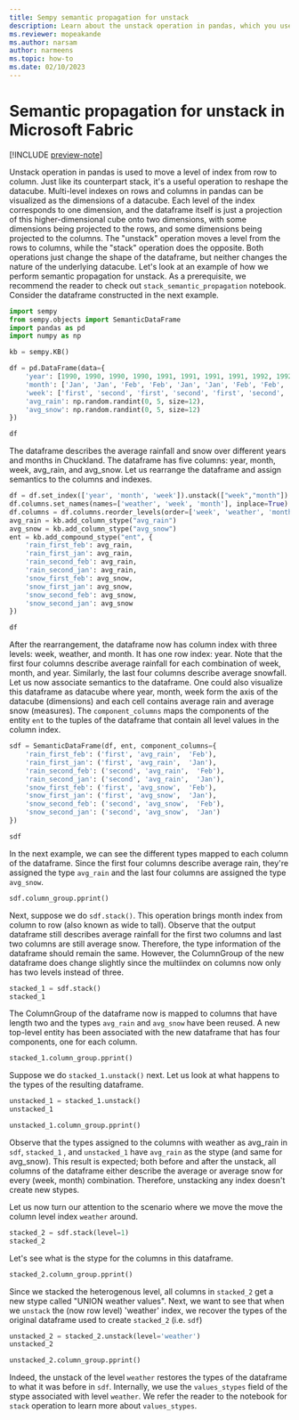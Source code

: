 ```yaml
---
title: Sempy semantic propagation for unstack
description: Learn about the unstack operation in pandas, which you use to move a level of index from row to column.
ms.reviewer: mopeakande
ms.author: narsam
author: narmeens
ms.topic: how-to 
ms.date: 02/10/2023
---
```


# Semantic propagation for unstack in Microsoft Fabric

[!INCLUDE [preview-note](../includes/preview-note.md)]

Unstack operation in pandas is used to move a level of index from row to column. Just like its counterpart stack, it's a useful operation to reshape the datacube. Multi-level indexes on rows and columns in pandas can be visualized as the dimensions of a datacube. Each level of the index corresponds to one dimension, and the dataframe itself is just a projection of this higher-dimensional cube onto two dimensions, with some dimensions being projected to the rows, and some dimensions being projected to the columns. The "unstack" operation moves a level from the rows to columns, while the "stack" operation does the opposite. Both operations just change the shape of the dataframe, but neither changes the nature of the underlying datacube. Let's look at an example of how we perform semantic propagation for unstack. As a prerequisite, we recommend the reader to check out `stack_semantic_propagation` notebook. Consider the dataframe constructed in the next example.

```python
import sempy
from sempy.objects import SemanticDataFrame
import pandas as pd
import numpy as np

kb = sempy.KB()

df = pd.DataFrame(data={
    'year': [1990, 1990, 1990, 1990, 1991, 1991, 1991, 1991, 1992, 1992, 1992, 1992],
    'month': ['Jan', 'Jan', 'Feb', 'Feb', 'Jan', 'Jan', 'Feb', 'Feb', 'Jan', 'Jan', 'Feb', 'Feb'],
    'week': ['first', 'second', 'first', 'second', 'first', 'second', 'first', 'second', 'first', 'second', 'first', 'second'],
    'avg_rain': np.random.randint(0, 5, size=12),
    'avg_snow': np.random.randint(0, 5, size=12)
})

df
```

The dataframe describes the average rainfall and snow over different years and months in Chuckland. The dataframe has five columns: year, month, week, avg_rain, and avg_snow. Let us rearrange the dataframe and assign semantics to the columns and indexes.

```python
df = df.set_index(['year', 'month', 'week']).unstack(["week","month"])
df.columns.set_names(names=['weather', 'week', 'month'], inplace=True)
df.columns = df.columns.reorder_levels(order=['week', 'weather', 'month'])
avg_rain = kb.add_column_stype("avg_rain")
avg_snow = kb.add_column_stype("avg_snow")
ent = kb.add_compound_stype("ent", {
    'rain_first_feb': avg_rain,
    'rain_first_jan': avg_rain,
    'rain_second_feb': avg_rain,
    'rain_second_jan': avg_rain,
    'snow_first_feb': avg_snow,
    'snow_first_jan': avg_snow,
    'snow_second_feb': avg_snow,
    'snow_second_jan': avg_snow
})

df
```

After the rearrangement, the dataframe now has column index with three levels: week, weather, and month. It has one row index: year. Note that the first four columns describe average rainfall for each combination of week, month, and year. Similarly, the last four columns describe average snowfall. Let us now associate semantics to the dataframe. One could also visualize this dataframe as datacube where year, month, week form the axis of the datacube (dimensions) and each cell contains average rain and average snow (measures). The `component_columns` maps the components of the entity `ent` to the tuples of the dataframe that contain all level values in the column index.

```python
sdf = SemanticDataFrame(df, ent, component_columns={
    'rain_first_feb': ('first', 'avg_rain',  'Feb'),
    'rain_first_jan': ('first', 'avg_rain',  'Jan'),
    'rain_second_feb': ('second', 'avg_rain',  'Feb'),
    'rain_second_jan': ('second', 'avg_rain',  'Jan'),
    'snow_first_feb': ('first', 'avg_snow',  'Feb'),
    'snow_first_jan': ('first', 'avg_snow',  'Jan'),
    'snow_second_feb': ('second', 'avg_snow',  'Feb'),
    'snow_second_jan': ('second', 'avg_snow',  'Jan')
})

sdf
```

In the next example, we can see the different types mapped to each column of the dataframe. Since the first four columns describe average rain, they're assigned the type `avg_rain` and the last four columns are assigned the type `avg_snow`.

```python
sdf.column_group.pprint()
```

Next, suppose we do `sdf.stack()`. This operation brings month index from column to row (also known as wide to tall). Observe that the output dataframe still describes average rainfall for the first two columns and last two columns are still average snow. Therefore, the type information of the dataframe should remain the same. However, the ColumnGroup of the new dataframe does change slightly since the multiindex on columns now only has two levels instead of three.

```python
stacked_1 = sdf.stack()
stacked_1
```

The ColumnGroup of the dataframe now is mapped to columns that have length two and the types `avg_rain` and `avg_snow` have been reused. A new top-level entity has been associated with the new dataframe that has four components, one for each column.

```python
stacked_1.column_group.pprint()
```

Suppose we do `stacked_1.unstack()` next. Let us look at what happens to the types of the resulting dataframe.

```python
unstacked_1 = stacked_1.unstack()
unstacked_1
```

```python
unstacked_1.column_group.pprint()
```

Observe that the types assigned to the columns with weather as avg_rain in `sdf`, `stacked_1` , and `unstacked_1` have `avg_rain` as the stype (and same for avg_snow). This result is expected; both before and after the unstack, all columns of the dataframe either describe the average or average snow for every (week, month) combination. Therefore, unstacking any index doesn't create new stypes.

Let us now turn our attention to the scenario where we move the move the column level index `weather` around.

```python
stacked_2 = sdf.stack(level=1)
stacked_2
```

Let's see what is the stype for the columns in this dataframe.

```python
stacked_2.column_group.pprint()
```

Since we stacked the heterogenous level, all columns in `stacked_2` get a new stype called "UNION weather values". Next, we want to see that when we `unstack` the (now row level) 'weather' index, we recover the types of the original dataframe used to create `stacked_2` (i.e. `sdf`)

```python
unstacked_2 = stacked_2.unstack(level='weather')
unstacked_2
```

```python
unstacked_2.column_group.pprint()
```

Indeed, the unstack of the level `weather` restores the types of the dataframe to what it was before in `sdf`. Internally, we use the `values_stypes` field of the stype associated with level `weather`. We refer the reader to the notebook for `stack` operation to learn more about `values_stypes`.
